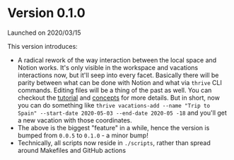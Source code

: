# Version 0.1.0

Launched on 2020/03/15

This version introduces:

* A radical rework of the way interaction between the local space and Notion works. It's only visible in the workspace
  and vacations interactions now, but it'll seep into every facet. Basically there will be parity between what can be
  done with Notion and what via `thrive` CLI commands. Editing files will be a thing of the past as well. You can
  checkout the [tutorial](https://github.com/horia141/jupiter/blob/develop/docs/tutorial.md) and
  [concepts](https://github.com/horia141/jupiter/blob/develop/docs/concepts.md) for more details. But in short, now
  you can do something like `thrive vacations-add --name "Trip to Spain" --start-date 2020-05-03 --end-date 2020-05
  -18` and you'll get a new vacation with those coordinates.
* The above is the biggest "feature" in a while, hence the version is bumped from `0.0.5` to `0.1.0` - a minor bump!
* Technically, all scripts now reside in `./scripts`, rather than spread around Makefiles and GitHub actions